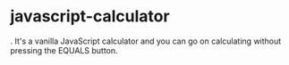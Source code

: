 # javascript-calculator
. It's a vanilla JavaScript calculator and you can go on calculating without pressing the EQUALS button.
